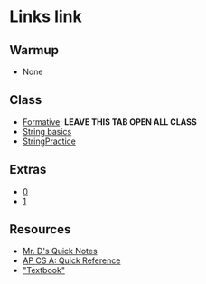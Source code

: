 # Links link

## Warmup
* None
## Class
* [Formative](https://app.formative.com/formatives/61dc5947b992ad3686bd58b7): **LEAVE THIS TAB OPEN ALL CLASS**
* [String basics](https://replit.com/team/APCSA-Block5-2122/StringBasics)
* [StringPractice](https://replit.com/team/APCSA-Block5-2122/StringPractice)

## Extras
* [0](https://replit.com/team/APCSA-Block5-2122/0)
* [1](https://replit.com/team/APCSA-Block5-2122/1)
## Resources
* [Mr. D's Quick Notes](https://replit.com/@APCSA-Block5-2122/Coursework01MrDsQuickNotes)
* [AP CS A: Quick Reference](https://apstudents.collegeboard.org/ap/pdf/ap-computer-science-a-java-quick-reference_0.pdf)
* ["Textbook"](https://csawesome.runestone.academy/runestone/books/published/csawesome/index.html)

